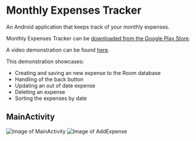 # Monthly Expenses Tracker
An Android application that keeps track of your monthly expenses. 

Monthly Expenses Tracker can be [downloaded from the Google Play Store](https://play.google.com/store).

A video demonstration can be found [here](https://streamable.com/7d5nzz). 

This demonstration showcases:

* Creating and saving an new expense to the Room database
* Handling of the back button
* Updating an out of date expense
* Deleting an expense
* Sorting the expenses by date

## MainActivity

![Image of MainActivity](https://i.imgur.com/FjAobBl.jpg) ![Image of AddExpense](https://i.imgur.com/fHznd3l.jpg)
